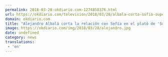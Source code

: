 ```yaml
---
permalink: 2018-03-28-okdiario.com-1274858376.html
url: https://okdiario.com/television/2018/03/28/albala-corta-sofia-supervivientes-2018-2037474
domain: okdiario.com
title: "Alejandro Albalá corta la relación con Sofía en el plató de 'Supervivientes 2018'"
image: https://okdiario.com/img/2018/03/28/alejandro.jpg
date: undefined
category: news
translations: 
 - 'en'
---
```


